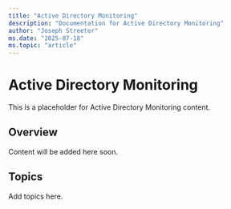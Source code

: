 ```yaml
---
title: "Active Directory Monitoring"
description: "Documentation for Active Directory Monitoring"
author: "Joseph Streeter"
ms.date: "2025-07-18"
ms.topic: "article"
---
```


# Active Directory Monitoring

This is a placeholder for Active Directory Monitoring content.

## Overview

Content will be added here soon.

## Topics

Add topics here.
